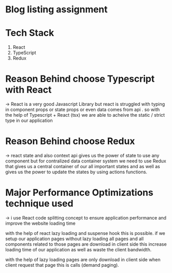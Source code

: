 # Blog listing assignment

# Tech Stack

  1. React
  2. TypeScript
  3. Redux

# Reason Behind choose Typescript with React

 -> React is a very good Javascript Library but react is struggled with typing in component props
 or state props or even data comes from api .
 so with the help of Typescript + React (tsx) we are able to acheive the static / strict type in our application

# Reason Behind choose Redux

 -> react state and also context api gives us the power of state to use any component but for contralized
 data container system we need to use Redux that gives us a central container of our all important states
 and as well as gives us the power to update the states by using actions functions.


# Major Performance Optimizations technique used

-> i use React code splitting concept to ensure application performance and improve the website loading time

   with the help of react lazy loading and suspense hook this is possible. if we setup our application pages
   without lazy loading all pages and all components related to those pages are download in client side 
   this increase loading time of our application as well as waste the client bandwidth.

   with the help of lazy loading pages are only download in client side when client request that page
   this is calls (demand paging).

